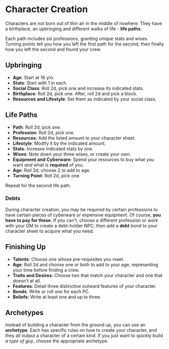 # Character Creation

Characters are not born out of thin air in the middle of nowhere. They have a birthplace, an upbringing and different walks of life - **life paths**.

Each path includes six professions, granting unique stats and wises. Turning points tell you how you left the first path for the second, then finally how you left the second and found your crew.

## Upbringing

- **Age**: Start at 16 y/o.
- **Stats**: Start with 1 in each.
- **Social Class**: Roll 2d, pick one and increase its indicated stats.
- **Birthplace**: Roll 2d, pick one. After, roll 2d and pick a block.
- **Resources and Lifestyle**: Set them as indicated by your social class.

## Life Paths

- **Path**: Roll 2d, pick one.
- **Profession**: Roll 2d, pick one.
- **Resources**: Add the listed amount to your character sheet.
- **Lifestyle**: Modify it by the indicated amount.
- **Stats**: Increase indicated stats by one.
- **Wises**: Note down your three wises, or create your own.
- **Equipment and Cyberware**: Spend your resources to buy what you want _and_ what is **required** of you.
- **Age**: Roll 2d, choose 2 to add to age.
- **Turning Point**: Roll 2d, pick one.

Repeat for the second life path.

### Debts

During character creation, you may be required by certain professions to have certain pieces of cyberware or expensive equipment. Of course, **you have to pay for these**. If you can't, choose a different profession or work with your GM to create a debt-holder NPC, then add a **debt** bond to your character sheet to acquire what you need.

## Finishing Up

- **Talents**: Choose one whose pre-requisites you meet.
- **Age**: Roll 2d and choose one or both to add to your age, representing your time before finding a crew.
- **Traits and Desires**: Choose two that match your character and one that doesn't at all.
- **Features**: Detail three distinctive outward features of your character.
- **Bonds**: Write or roll one for each PC.
- **Beliefs**: Write at least one and up to three.

## Archetypes

Instead of building a character from the ground up, you can use an **archetype**. Each has specific rules on how to create your character, and they all output a character of a certain kind. If you just want to quickly build _a type of guy_, choose the appropriate archetype.

